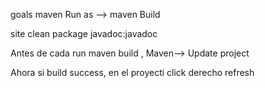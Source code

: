 goals maven 
Run as --> maven Build

site 
clean package
javadoc:javadoc

Antes de cada run maven build , Maven--> Update project

Ahora si build success, en el proyecti click derecho refresh
